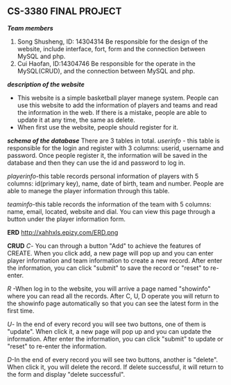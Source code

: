 ﻿## CS-3380 FINAL PROJECT
***Team members*** 
 1. Song Shusheng, ID: 14304314
     Be responsible for the design of the website, include interface, fort, form and the connection between MySQL and php. 
 2. Cui Haofan, ID:14304746 
     Be responsible for the operate in the MySQL(CRUD), and the connection between MySQL and php.
     
 ***description of the website***  
 - This website is a simple basketball player manege system. People can use this website to add the information of players and teams and read the information in the web. If there is a mistake, people are able to update it at any time, the same as delete.  
 - When first use the website, people should register for it.
 
 ***schema of the database***
 There are 3 tables in total.
*userinfo* - this table is responsible for the login and register with 3 columns: userid, username and password. Once people register it, the information will be saved in the database and then they can use the id and password to log in.

*playerinfo*-this table records personal information of players with 5 columns: id(primary key), name, date of birth, team and number. People are able to manege the player information through this table.

*teaminfo*-this table records the information of the team with 5 columns: name, email, located, website and dial. You can view this page through a button under the player information form. 

**ERD**
http://xahhxls.epizy.com/ERD.png

**CRUD**
*C*- You can through a button "Add"  to achieve the features of CREATE. When you click add, a new page will pop up and you can enter player information and team information to create a new record. After enter the information, you can click "submit" to save the record or "reset" to re-enter.

*R* -When log in to the website, you will arrive a page named "showinfo" where you can read all the records. After C, U, D operate you will return to the showinfo page automatically so that you can see the latest form in the first time.

*U*- In the end of every record you will see two buttons, one of  them is "update". When click it, a new page will pop up and you can update the information. After enter the information, you can click "submit" to update or "reset" to re-enter the information.

*D*-In the end of every record you will see two buttons, another is "delete". When click it, you will delete the record. If delete successful, it will return to the form and display "delete successful".
 

 
  

  
     

  
